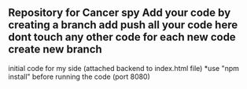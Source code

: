 Repository for Cancer spy 
Add your code by creating a branch add push all your code here 
dont touch any other code 
for each new code create new branch
--------------------------------------------------------
initial code for my side 
(attached backend to index.html file) 
*use "npm install" before running the code 
(port 8080)
